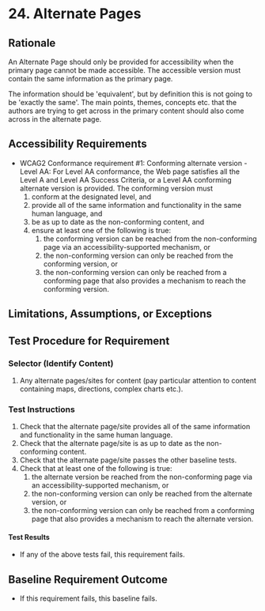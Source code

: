 # 24. Alternate Pages

## Rationale
An Alternate Page should only be provided for accessibility when the primary page cannot be made accessible. The accessible version must contain the same information as the primary page.

The information should be 'equivalent', but by definition this is not going to be 'exactly the same'. The main points, themes, concepts etc. that the authors are trying to get across in the primary content should also come across in the alternate page.

## Accessibility Requirements
* WCAG2 Conformance requirement #1: Conforming alternate version - Level AA: For Level AA conformance, the Web page satisfies all the Level A and Level AA Success Criteria, or a Level AA conforming alternate version is provided. The conforming version must
   1. conform at the designated level, and
   1. provide all of the same information and functionality in the same human language, and
   1. be as up to date as the non-conforming content, and
   1. ensure at least one of the following is true:
      1. the conforming version can be reached from the non-conforming page via an accessibility-supported mechanism, or
      1. the non-conforming version can only be reached from the conforming version, or
      1. the non-conforming version can only be reached from a conforming page that also provides a mechanism to reach the conforming version.

## Limitations, Assumptions, or Exceptions

## Test Procedure for Requirement 

### Selector (Identify Content)
1. Any alternate pages/sites for content (pay particular attention to content containing maps, directions, complex charts etc.).

### Test Instructions
1. Check that the alternate page/site provides all of the same information and functionality in the same human language.
1. Check that the alternate page/site is as up to date as the non-conforming content.
1. Check that the alternate page/site passes the other baseline tests.
1. Check that at least one of the following is true: 
   1. the alternate version be reached from the non-conforming page via an accessibility-supported mechanism, or
   1. the non-conforming version can only be reached from the alternate version, or
   1. the non-conforming version can only be reached from a conforming page that also provides a mechanism to reach the alternate version.

#### Test Results
* If any of the above tests fail, this requirement fails.

## Baseline Requirement Outcome
* If this requirement fails, this baseline fails.
